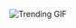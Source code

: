 
<!-- GIF_SECTION -->
![Trending GIF](https://media4.giphy.com/media/v1.Y2lkPThiYjIxNzcyc3k5YjJ3ejhlanZ2NzJmZ2Z5ZWpleXdqbnVpZnBkc2JhOTVjcnk4dSZlcD12MV9naWZzX3NlYXJjaCZjdD1n/CuuSHzuc0O166MRfjt/giphy.gif)
<!-- END_GIF_SECTION -->
